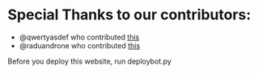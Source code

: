 # Special Thanks to our contributors:

* @qwertyasdef who contributed [this](https://github.com/LivHackSoc/LivHackSoc.github.io/pull/14)
* @raduandrone who contributed [this](https://github.com/LivHackSoc/LivHackSoc.github.io/pull/27)

Before you deploy this website, run deploybot.py
